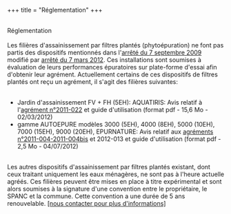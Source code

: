 +++
title = "Réglementation"
+++
<br />
 <br />
   <div class="title-01 uppercase">
    <a>Réglementation</a>
  </div>
  <br /> 
<div class="part900" >
Les filières d'assainissement par filtres plantés (phytoépuration) ne font pas partis des dispositifs mentionnés dans l'<a href="doc/arrete_prescriptions_techniques_anc_7_septembre_2009_cle781f53.pdf">arrêté du 7 septembre 2009</a> modifié par <a href="doc/joe_20120425_0003.pdf">arrêté du 7 mars 2012</a>. Ces installations sont soumises à évaluation de leurs performances épuratoires sur plate-forme d'essai afin d'obtenir leur agrément. Actuellement certains de ces dispositifs de filtres plantés ont reçu un agrément, il s'agit des filières suivantes:<br /><br /> 
<ul>
<li>Jardin d'assainissement FV + FH (5EH): AQUATIRIS: Avis relatif à l'<a href="doc/joe_20111220_0153.pdf">agrément n°2011-022</a> et guide d'utilisation (format pdf - 15,6 Mo - 02/03/2012)</li>
<li>gamme AUTOEPURE modèles 3000 (5EH), 4000 (8EH), 5000 (10EH), 7000 (15EH), 9000 (20EH), EPURNATURE: Avis relatif aux <a href="doc/joe_20120704_0168.pdf">agréments n°2011-004-2011-004bis</a> et 2012-013 et guide d'utilisation (format pdf - 2,5 Mo - 04/07/2012)</li>
</ul>
<br />Les autres dispositifs d'assainissement par filtres plantés existant, dont ceux traitant uniquement les eaux ménagères, ne sont pas à l'heure actuelle agréés. Ces filières peuvent être mises en place à titre expérimental et sont alors soumises à la signature d'une convention entre le propriétaire, le SPANC et la commune. Cette convention a une durée de 5 ans renouvelable. <a href="contact/devis">[nous contacter pour plus d'informations]</a><br /></p></div>